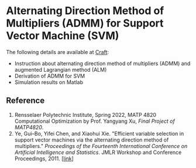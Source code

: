 # Alternating Direction Method of Multipliers (ADMM) for Support Vector Machine (SVM)

The following details are available at [Craft](https://craft.tianrui-qi.com/admm-for-svm):
- Instruction about alternating direction method of multipliers (ADMM) and augmented Lagrangian method (ALM)
- Derivation of ADMM for SVM
- Simulation results on Matlab

## Reference

1. Rensselaer Polytechnic Institute, Spring 2022, MATP 4820 Computational Optimization by Prof. Yangyang Xu, *Final Project of MATP4820*.
2. Ye, Gui–Bo, Yifei Chen, and Xiaohui Xie. "Efficient variable selection in support vector machines via the alternating direction method of multipliers." *Proceedings of the Fourteenth International Conference on Artificial Intelligence and Statistics*. JMLR Workshop and Conference Proceedings, 2011. [[link](https://proceedings.mlr.press/v15/ye11a/ye11a.pdf)]

